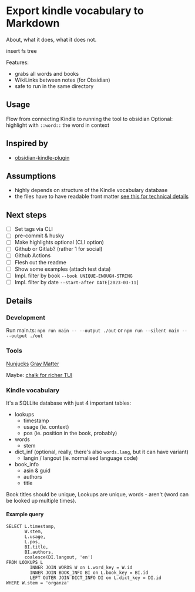 # Export kindle vocabulary to Markdown

About, what it does, what it does not.

insert fs tree

Features:

- grabs all words and books
- WikiLinks between notes (for Obsidian)
- safe to run in the same directory

## Usage

Flow from connecting Kindle to running the tool to obsidian
Optional: highlight with `::word::` the word in context

## Inspired by

- [obsidian-kindle-plugin](https://github.com/hadynz/obsidian-kindle-plugin)

## Assumptions

- highly depends on structure of the Kindle vocabulary database
- the files have to have readable front matter [see this for technical details](https://www.npmjs.com/package/gray-matter)

## Next steps

- [ ] Set tags via CLI
- [ ] pre-commit & husky
- [ ] Make highlights optional (CLI option)
- [ ] Github or Gitlab? (rather 1 for social)
- [ ] Github Actions
- [ ] Flesh out the readme
- [ ] Show some examples (attach test data)
- [ ] Impl. filter by book `--book UNIQUE-ENOUGH-STRING`
- [ ] Impl. filter by date `--start-after DATE[2023-03-11]`

## Details

### Development

Run main.ts: `npm run main -- --output ./out` or `npm run --silent main -- --output ./out`

### Tools

[Nunjucks](https://mozilla.github.io/nunjucks/templating.html)
[Gray Matter](https://www.npmjs.com/package/gray-matter)

Maybe:
[chalk for richer TUI](https://github.com/chalk/chalk)

### Kindle vocabulary

It's a SQLLite database with just 4 important tables:

- lookups
  - timestamp
  - usage (ie. context)
  - pos (ie. position in the book, probably)
- words
  - stem
- dict_inf (optional, really, there's also `words.lang`, but it can have variant)
  - langin / langout (ie. normalised language code)
- book_info
  - asin & guid
  - authors
  - title

Book titles should be unique, Lookups are unique, words - aren't (word can be looked up multiple times).

#### Example query

```sqlite
SELECT L.timestamp,
       W.stem,
       L.usage,
       L.pos,
       BI.title,
       BI.authors,
       coalesce(DI.langout, 'en')
FROM LOOKUPS L
         INNER JOIN WORDS W on L.word_key = W.id
         INNER JOIN BOOK_INFO BI on L.book_key = BI.id
         LEFT OUTER JOIN DICT_INFO DI on L.dict_key = DI.id
WHERE W.stem = 'organza'
```
